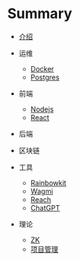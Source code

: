 # Summary

* [介绍](README.md)

* 运维
  * [Docker](DevOps/Docker.md)
  * [Postgres](DevOps/Postgres.md)
* 前端
  * [Nodejs](Frontend/Nodejs.md)
  * [React](Frontend/React.md)
* 后端
* 区块链
* 工具
  * [Rainbowkit](Tools/Rainbowkit.md)
  * [Wagmi](Tools/wagmi.md)
  * [Reach](Tools/Reach.md)
  * [ChatGPT](Tools/ChatGPT.md)
* 理论
  * [ZK](Theory/ZK.md)
  * [项目管理](Theory/PM.md)
